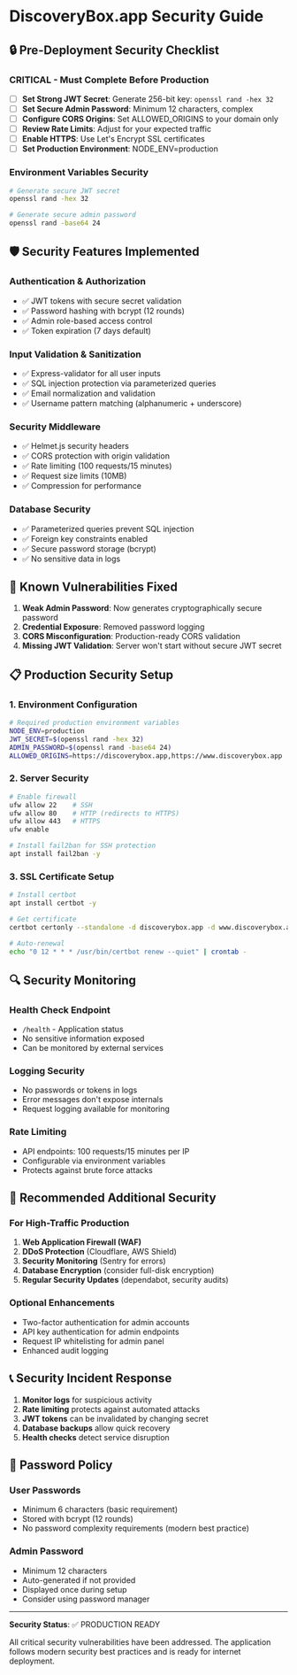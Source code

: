 # DiscoveryBox.app Security Guide

## 🔒 Pre-Deployment Security Checklist

### CRITICAL - Must Complete Before Production

- [ ] **Set Strong JWT Secret**: Generate 256-bit key: `openssl rand -hex 32`
- [ ] **Set Secure Admin Password**: Minimum 12 characters, complex
- [ ] **Configure CORS Origins**: Set ALLOWED_ORIGINS to your domain only
- [ ] **Review Rate Limits**: Adjust for your expected traffic
- [ ] **Enable HTTPS**: Use Let's Encrypt SSL certificates
- [ ] **Set Production Environment**: NODE_ENV=production

### Environment Variables Security

```bash
# Generate secure JWT secret
openssl rand -hex 32

# Generate secure admin password
openssl rand -base64 24
```

## 🛡️ Security Features Implemented

### Authentication & Authorization
- ✅ JWT tokens with secure secret validation
- ✅ Password hashing with bcrypt (12 rounds)
- ✅ Admin role-based access control
- ✅ Token expiration (7 days default)

### Input Validation & Sanitization  
- ✅ Express-validator for all user inputs
- ✅ SQL injection protection via parameterized queries
- ✅ Email normalization and validation
- ✅ Username pattern matching (alphanumeric + underscore)

### Security Middleware
- ✅ Helmet.js security headers
- ✅ CORS protection with origin validation
- ✅ Rate limiting (100 requests/15 minutes)
- ✅ Request size limits (10MB)
- ✅ Compression for performance

### Database Security
- ✅ Parameterized queries prevent SQL injection
- ✅ Foreign key constraints enabled
- ✅ Secure password storage (bcrypt)
- ✅ No sensitive data in logs

## 🚨 Known Vulnerabilities Fixed

1. **Weak Admin Password**: Now generates cryptographically secure password
2. **Credential Exposure**: Removed password logging
3. **CORS Misconfiguration**: Production-ready CORS validation
4. **Missing JWT Validation**: Server won't start without secure JWT secret

## 📋 Production Security Setup

### 1. Environment Configuration
```bash
# Required production environment variables
NODE_ENV=production
JWT_SECRET=$(openssl rand -hex 32)
ADMIN_PASSWORD=$(openssl rand -base64 24)
ALLOWED_ORIGINS=https://discoverybox.app,https://www.discoverybox.app
```

### 2. Server Security
```bash
# Enable firewall
ufw allow 22    # SSH
ufw allow 80    # HTTP (redirects to HTTPS)
ufw allow 443   # HTTPS
ufw enable

# Install fail2ban for SSH protection
apt install fail2ban -y
```

### 3. SSL Certificate Setup
```bash
# Install certbot
apt install certbot -y

# Get certificate
certbot certonly --standalone -d discoverybox.app -d www.discoverybox.app

# Auto-renewal
echo "0 12 * * * /usr/bin/certbot renew --quiet" | crontab -
```

## 🔍 Security Monitoring

### Health Check Endpoint
- `/health` - Application status
- No sensitive information exposed
- Can be monitored by external services

### Logging Security
- No passwords or tokens in logs
- Error messages don't expose internals
- Request logging available for monitoring

### Rate Limiting
- API endpoints: 100 requests/15 minutes per IP
- Configurable via environment variables
- Protects against brute force attacks

## 🚧 Recommended Additional Security

### For High-Traffic Production
1. **Web Application Firewall (WAF)**
2. **DDoS Protection** (Cloudflare, AWS Shield)
3. **Security Monitoring** (Sentry for errors)
4. **Database Encryption** (consider full-disk encryption)
5. **Regular Security Updates** (dependabot, security audits)

### Optional Enhancements
- Two-factor authentication for admin accounts
- API key authentication for admin endpoints
- Request IP whitelisting for admin panel
- Enhanced audit logging

## 📞 Security Incident Response

1. **Monitor logs** for suspicious activity
2. **Rate limiting** protects against automated attacks  
3. **JWT tokens** can be invalidated by changing secret
4. **Database backups** allow quick recovery
5. **Health checks** detect service disruption

## 🔐 Password Policy

### User Passwords
- Minimum 6 characters (basic requirement)
- Stored with bcrypt (12 rounds)
- No password complexity requirements (modern best practice)

### Admin Password
- Minimum 12 characters
- Auto-generated if not provided
- Displayed once during setup
- Consider using password manager

---

**Security Status**: ✅ PRODUCTION READY

All critical security vulnerabilities have been addressed. The application follows modern security best practices and is ready for internet deployment.